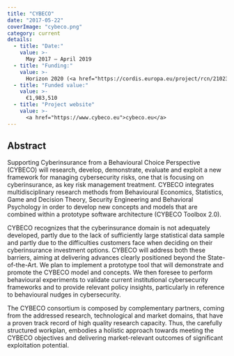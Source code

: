 ```yaml
---
title: "CYBECO"
date: "2017-05-22"
coverImage: "cybeco.png"
category: current
details:
  - title: "Date:"
    value: >-
      May 2017 – April 2019
  - title: "Funding:"
    value: >-
      Horizon 2020 (<a href="https://cordis.europa.eu/project/rcn/210232_en.html">740920</a>)
  - title: "Funded value:"
    value: >-
      €1,983,510
  - title: "Project website"
    value: >-
      <a href="https://www.cybeco.eu">cybeco.eu</a>
---
```

## Abstract
Supporting Cyberinsurance from a Behavioural Choice Perspective (CYBECO) will research, develop, demonstrate, evaluate and exploit a new framework for managing cybersecurity risks, one that is focusing on cyberinsurance, as key risk management treatment. CYBECO integrates multidisciplinary research methods from Behavioural Economics, Statistics, Game and Decision Theory, Security Engineering and Behavioral Psychology in order to develop new concepts and models that are combined within a prototype software architecture (CYBECO Toolbox 2.0).

CYBECO recognizes that the cyberinsurance domain is not adequately developed, partly due to the lack of sufficiently large statistical data sample and partly due to the difficulties customers face when deciding on their cyberinsurance investment options. CYBECO will address both these barriers, aiming at delivering advances clearly positioned beyond the State-of-the-Art. We plan to implement a prototype tool that will demonstrate and promote the CYBECO model and concepts. We then foresee to perform behavioural experiments to validate current institutional cybersecurity frameworks and to provide relevant policy insights, particularly in reference to behavioural nudges in cybersecurity.

The CYBECO consortium is composed by complementary partners, coming from the addressed research, technological and market domains, that have a proven track record of high quality research capacity. Thus, the carefully structured workplan, embodies a holistic approach towards meeting the CYBECO objectives and delivering market-relevant outcomes of significant exploitation potential.
